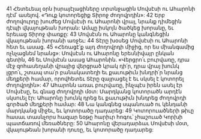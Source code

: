 41 Հետեւեալ օրն իսրայէլացիները տրտնջացին Մովսէսի ու Ահարոնի դէմ՝ ասելով. «Դուք կոտորեցիք Տիրոջ ժողովրդին»: 42 Երբ ժողովուրդը խուժեց Մովսէսի ու Ահարոնի վրայ, նրանք դիմեցին դէպի վկայութեան խորան: Ամպը իսկոյն ծածկեց խորանը, եւ երեւաց Տիրոջ փառքը: 43 Մովսէսն ու Ահարոնը կանգնեցին վկայութեան խորանի առջեւ: 44 Տէրը խօսեց Մովսէսի ու Ահարոնի հետ եւ ասաց. 45 «Հեռացէ՛ք այդ ժողովրդի միջից, որ ես միանգամից ոչնչացնեմ նրանց»: Մովսէսն ու Ահարոնը երեսնիվայր ընկան գետին, 46 եւ Մովսէսն ասաց Ահարոնին. «Վերցրո՛ւ բուրվառը, դրա մէջ զոհասեղանի վրայից վերցրած կրակ դի՛ր, դրա վրայ խունկ լցրո՛ւ, շտապ տա՛ր բանակատեղի եւ քաւութիւն խնդրի՛ր նրանց մեղքերի համար, որովհետեւ Տէրը զայրացել է եւ սկսել է կոտորել ժողովրդին»: 47 Ահարոնն առաւ բուրվառը, ինչպէս իրեն ասել էր Մովսէսը, եւ գնաց ժողովրդի մօտ: Մարդկանց կոտորածն արդէն սկսուել էր: Ահարոնը խունկ դրեց եւ քաւութիւն խնդրեց ժողովրդի գործած մեղքերի համար: 48 Նա կանգնեց սպանուած ու կենդանի մարդկանց միջեւ, եւ կոտորածը դադարեց: 49 Կոտորուածների թիւը հասաւ տասնչորս հազար եօթը հարիւր հոգու՝ չհաշուած Կորխի պատճառով մեռածները: 50 Ահարոնը վերադարձաւ Մովսէսի մօտ, վկայութեան խորանի դուռը, եւ կոտորածը դադարեց:
